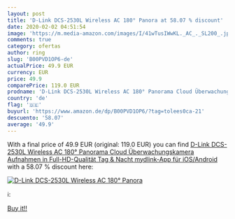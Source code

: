 ```yaml
---
layout: post
title: 'D-Link DCS-2530L Wireless AC 180° Panora at 58.07 % discount'
date: 2020-02-02 04:51:54
image: 'https://m.media-amazon.com/images/I/41wTusIWwKL._AC_._SL200_.jpg'
comments: true
category: ofertas
author: ring
slug: 'B00PVD1OP6-de'
actualPrice: 49.9 EUR
currency: EUR
price: 49.9
comparePrice: 119.0 EUR
prodname: 'D-Link DCS-2530L Wireless AC 180° Panorama Cloud Überwachungskamera  Aufnahmen in Full-HD-Qualität  Tag & Nacht  mydlink-App für iOS/Android '
country: 'de'
flag: '🇩🇪'
buyurl: 'https://www.amazon.de/dp/B00PVD1OP6/?tag=tolees0ca-21'
descuento: '58.07'
average: '49.9'
---
```


With a final price of 49.9 EUR (original: 119.0 EUR) you can find [D-Link DCS-2530L Wireless AC 180° Panorama Cloud Überwachungskamera  Aufnahmen in Full-HD-Qualität  Tag & Nacht  mydlink-App für iOS/Android ](https://www.amazon.de/dp/B00PVD1OP6/?tag=tolees0ca-21) with a  58.07 % discount here:

[![D-Link DCS-2530L Wireless AC 180° Panora](https://m.media-amazon.com/images/I/41wTusIWwKL._AC_._SL200_.jpg)](https://www.amazon.de/dp/B00PVD1OP6/?tag=tolees0ca-21)

ℹ️:


[Buy it!!](https://www.amazon.de/dp/B00PVD1OP6/?tag=tolees0ca-21)
